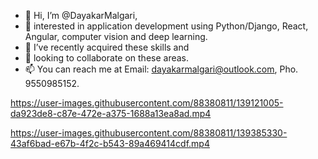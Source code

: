 - 👋 Hi, I’m @DayakarMalgari,
- 👀 interested in application development using Python/Django, React, Angular, computer vision and deep learning. 
- 🌱 I’ve recently acquired these skills and 
- 💞️ looking to collaborate on these areas.
- 📫 You can reach me at Email: dayakarmalgari@outlook.com, Pho. 9550985152.





https://user-images.githubusercontent.com/88380811/139121005-da923de8-c87e-472e-a375-1688a13ea8ad.mp4






https://user-images.githubusercontent.com/88380811/139385330-43af6bad-e67b-4f2c-b543-89a469414cdf.mp4


<!---
DayakarMalgari/DayakarMalgari is a ✨ special ✨ repository because its `README.md` (this file) appears on your GitHub profile.
You can click the Preview link to take a look at your changes.
--->


